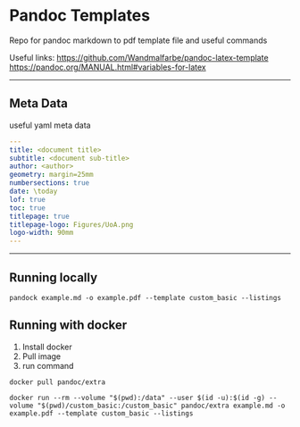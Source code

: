 # Pandoc Templates

Repo for pandoc markdown to pdf template file and useful commands

Useful links: https://github.com/Wandmalfarbe/pandoc-latex-template
              https://pandoc.org/MANUAL.html#variables-for-latex

---

## Meta Data

useful yaml meta data

```yaml
---
title: <document title>
subtitle: <document sub-title>
author: <author>
geometry: margin=25mm
numbersections: true
date: \today
lof: true
toc: true
titlepage: true
titlepage-logo: Figures/UoA.png
logo-width: 90mm
---
```

---

## Running locally

```
pandock example.md -o example.pdf --template custom_basic --listings
```

## Running with docker

1. Install docker
1. Pull image
2. run command

```
docker pull pandoc/extra
```

```
docker run --rm --volume "$(pwd):/data" --user $(id -u):$(id -g) --volume "$(pwd)/custom_basic:/custom_basic" pandoc/extra example.md -o example.pdf --template custom_basic --listings
```
